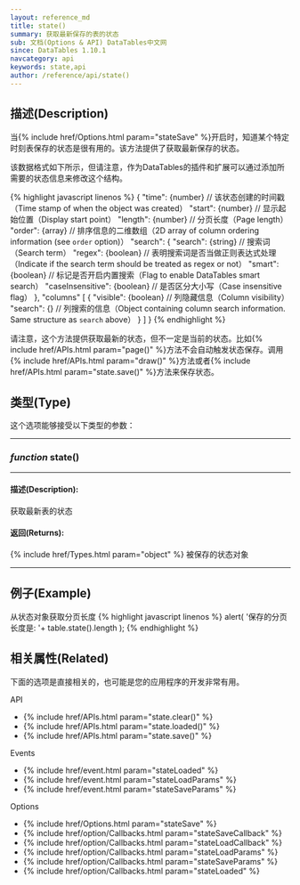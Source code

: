 ```yaml
---
layout: reference_md
title: state()
summary: 获取最新保存的表的状态
sub: 文档(Options & API) DataTables中文网
since: DataTables 1.10.1
navcategory: api
keywords: state,api
author: /reference/api/state()
---
```



## 描述(Description)

当{% include href/Options.html param="stateSave" %}开启时，知道某个特定时刻表保存的状态是很有用的。该方法提供了获取最新保存的状态。

该数据格式如下所示，但请注意，作为DataTables的插件和扩展可以通过添加所需要的状态信息来修改这个结构。

{% highlight javascript linenos %}
{
    "time":   {number}               // 该状态创建的时间戳（Time stamp of when the object was created）
    "start":  {number}               // 显示起始位置（Display start point）
    "length": {number}               // 分页长度（Page length）
    "order":  {array}                // 排序信息的二维数组（2D array of column ordering information (see `order` option)）
    "search": {
        "search":          {string}  // 搜索词（Search term）
        "regex":           {boolean} // 表明搜索词是否当做正则表达式处理（Indicate if the search term should be treated as regex or not）
        "smart":           {boolean} // 标记是否开启内置搜索（Flag to enable DataTables smart search）
        "caseInsensitive": {boolean} // 是否区分大小写（Case insensitive flag）
    },
    "columns" [
        {
            "visible": {boolean}     // 列隐藏信息（Column visibility）
            "search":  {}            // 列搜索的信息（Object containing column search information. Same structure as `search` above）
        }
    ]
}
{% endhighlight %}

请注意，这个方法提供获取最新的状态，但不一定是当前的状态。比如{% include href/APIs.html param="page()" %}方法不会自动触发状态保存。调用{% include href/APIs.html param="draw()" %}方法或者{% include href/APIs.html param="state.save()" %}方法来保存状态。


## 类型(Type)
这个选项能够接受以下类型的参数：

---
    
### _function_ **state()**   

---

#### 描述(Description):
获取最新表的状态

#### 返回(Returns):
{% include href/Types.html param="object" %}
被保存的状态对象

--- 
    
## 例子(Example)

从状态对象获取分页长度
{% highlight javascript linenos %}
alert( '保存的分页长度是: '+ table.state().length );
{% endhighlight %}



## 相关属性(Related)
下面的选项是直接相关的，也可能是您的应用程序的开发非常有用。

API

- {% include href/APIs.html param="state.clear()" %}
- {% include href/APIs.html param="state.loaded()" %}
- {% include href/APIs.html param="state.save()" %}

Events

- {% include href/event.html param="stateLoaded" %}
- {% include href/event.html param="stateLoadParams" %}
- {% include href/event.html param="stateSaveParams" %}

Options

- {% include href/Options.html param="stateSave" %}
- {% include href/option/Callbacks.html param="stateSaveCallback" %}
- {% include href/option/Callbacks.html param="stateLoadCallback" %}
- {% include href/option/Callbacks.html param="stateLoadParams" %}
- {% include href/option/Callbacks.html param="stateSaveParams" %}
- {% include href/option/Callbacks.html param="stateLoaded" %}

